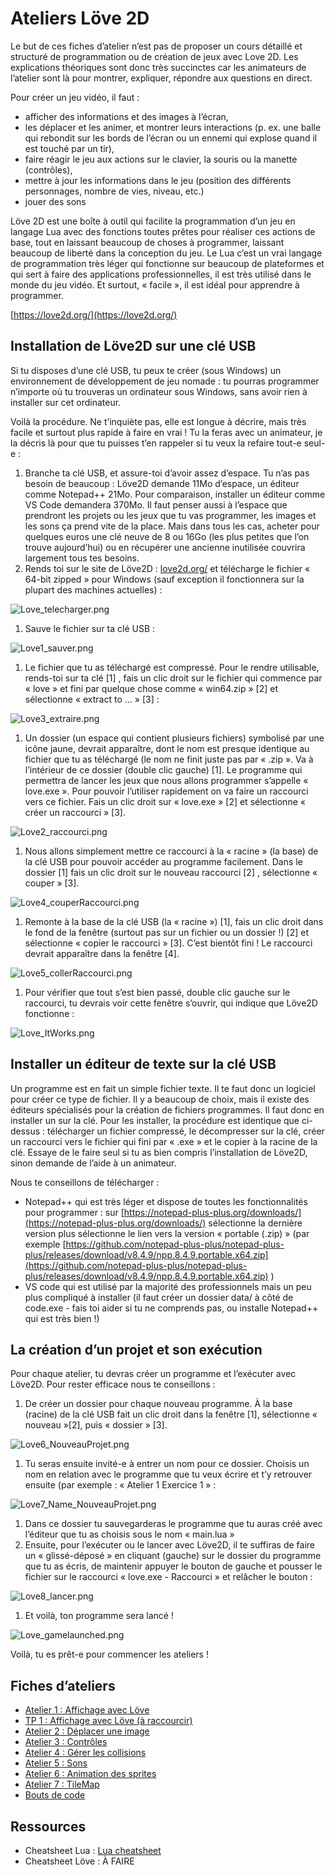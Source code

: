 # Ateliers Löve 2D

Le but de ces fiches d’atelier n’est pas de proposer un cours détaillé et structuré de programmation ou de création de jeux avec Love 2D. Les explications théoriques sont donc très succinctes car les animateurs de l’atelier sont là pour montrer, expliquer, répondre aux questions en direct.

Pour créer un jeu vidéo, il faut :

- afficher des informations et des images à l’écran,
- les déplacer et les animer, et montrer leurs interactions (p. ex. une balle qui rebondit sur les bords de l’écran ou un ennemi qui explose quand il est touché par un tir),
- faire réagir le jeu aux actions sur le clavier, la souris ou la manette (contrôles),
- mettre à jour les informations dans le jeu (position des différents personnages, nombre de vies, niveau, etc.)
- jouer des sons

Löve 2D est une boîte à outil qui facilite la programmation d’un jeu en langage Lua avec des fonctions toutes prêtes pour réaliser ces actions de base, tout en laissant beaucoup de choses à programmer, laissant beaucoup de liberté dans la conception du jeu. Le Lua c’est un vrai langage de programmation très léger qui fonctionne sur beaucoup de plateformes et qui sert à faire des applications professionnelles, il est très utilisé dans le monde du jeu vidéo. Et surtout, « facile », il est idéal  pour apprendre à programmer.

[https://love2d.org/](https://love2d.org/)

## Installation de Löve2D sur une clé USB

Si tu disposes d’une clé USB, tu peux te créer (sous Windows) un environnement de développement de jeu nomade : tu pourras programmer n’importe où tu trouveras un ordinateur sous Windows, sans avoir rien à installer sur cet ordinateur.

Voilà la procédure. Ne t’inquiète pas, elle est longue à décrire, mais très facile et surtout plus rapide à faire en vrai ! Tu la feras avec un animateur, je la décris là pour que tu puisses t’en rappeler si tu veux la refaire tout-e seul-e :

1. Branche ta clé USB, et assure-toi d’avoir assez d’espace. Tu n’as pas besoin de beaucoup : Löve2D demande 11Mo d’espace, un éditeur comme Notepad++ 21Mo. Pour comparaison, installer un éditeur comme VS Code demandera 370Mo. Il faut penser aussi à l’espace que prendront les projets ou les jeux que tu vas programmer, les images et les sons ça prend vite de la place. Mais dans tous les cas, acheter pour quelques euros une clé neuve de 8 ou 16Go (les plus petites que l’on trouve aujourd’hui) ou en récupérer une ancienne inutilisée couvrira largement tous tes besoins.
2. Rends toi sur le site de Löve2D : [love2d.org/](http://love2d.org/) et télécharge le fichier « 64-bit zipped » pour Windows (sauf exception il fonctionnera sur la plupart des machines actuelles) :

![Love_telecharger.png](img/Love_telecharger.png)

1. Sauve le fichier sur ta clé USB :

![Love1_sauver.png](img/Love1_sauver.png)

1. Le fichier que tu as téléchargé est compressé. Pour le rendre utilisable, rends-toi sur ta clé [1] , fais un clic droit sur le fichier qui commence par « love » et fini par quelque chose comme « win64.zip » [2] et sélectionne « extract to … » [3] :

![Love3_extraire.png](img/Love3_extraire.png)

1. Un dossier (un espace qui contient plusieurs fichiers) symbolisé par une icône jaune, devrait apparaître, dont le nom est presque identique au fichier que tu as téléchargé (le nom ne finit juste pas par « .zip ». Va à l’intérieur de ce dossier (double clic gauche) [1]. Le programme qui permettra de lancer les jeux que nous allons programmer s’appelle « love.exe ». Pour pouvoir l’utiliser rapidement on va faire un raccourci vers ce fichier. Fais un clic droit sur « love.exe » [2] et sélectionne « créer un raccourci » [3].

![Love2_raccourci.png](img/Love2_raccourci.png)

1. Nous allons simplement mettre ce raccourci à la « racine » (la base) de la clé USB pour pouvoir accéder au programme facilement. Dans le dossier [1] fais un clic droit sur le nouveau raccourci [2] , sélectionne « couper » [3].

![Love4_couperRaccourci.png](img/Love4_couperRaccourci.png)

1. Remonte à la base de la clé USB (la « racine ») [1], fais un clic droit dans le fond de la fenêtre (surtout pas sur un fichier ou un dossier !) [2] et sélectionne « copier le raccourci » [3]. C’est bientôt fini ! Le raccourci devrait apparaître dans la fenêtre [4].

![Love5_collerRaccourci.png](img/Love5_collerRaccourci.png)

1. Pour vérifier que tout s’est bien passé, double clic gauche sur le raccourci, tu devrais voir cette fenêtre s’ouvrir, qui indique que Löve2D fonctionne :

![Love_ItWorks.png](img/Love_ItWorks.png)

## Installer un éditeur de texte sur la clé USB

Un programme est en fait un simple fichier texte. Il te faut donc un logiciel pour créer ce type de fichier. Il y a beaucoup de choix, mais il existe des éditeurs spécialisés pour la création de fichiers programmes. Il faut donc en installer un sur la clé. Pour les installer, la procédure est identique que ci-dessus : télécharger un fichier compressé, le décompresser sur la clé, créer un raccourci vers le fichier qui fini par « .exe » et le copier à la racine de la clé. Essaye de le faire seul si tu as bien compris l’installation de Löve2D, sinon demande de l’aide à un animateur.

Nous te conseillons de télécharger :

- Notepad++ qui est très léger et dispose de toutes les fonctionnalités pour programmer : sur [https://notepad-plus-plus.org/downloads/](https://notepad-plus-plus.org/downloads/) sélectionne la dernière version plus sélectionne le lien vers la version « portable (.zip) » (par exemple [https://github.com/notepad-plus-plus/notepad-plus-plus/releases/download/v8.4.9/npp.8.4.9.portable.x64.zip](https://github.com/notepad-plus-plus/notepad-plus-plus/releases/download/v8.4.9/npp.8.4.9.portable.x64.zip) )
- VS code qui est utilisé par la majorité des professionnels mais un peu plus compliqué à installer (il faut créer un dossier data/ à côté de code.exe - fais toi aider si tu ne comprends pas, ou installe Notepad++ qui est très bien !)

## La création d’un projet et son exécution

Pour chaque atelier, tu devras créer un programme et l’exécuter avec Löve2D. Pour rester efficace nous te conseillons :

1. De créer un dossier pour chaque nouveau programme. À la base (racine) de la clé USB fait un clic droit dans la fenêtre [1], sélectionne « nouveau »[2], puis « dossier » [3].

![Love6_NouveauProjet.png](img/Love6_NouveauProjet.png)

1. Tu seras ensuite invité-e à entrer un nom pour ce dossier. Choisis un nom en relation avec le programme que tu veux écrire et t’y retrouver ensuite (par exemple : « Atelier 1 Exercice 1 » :

![Love7_Name_NouveauProjet.png](img/Love7_Name_NouveauProjet.png)

1. Dans ce dossier tu sauvegarderas le programme que tu auras créé avec l’éditeur que tu as choisis sous le nom « main.lua »
2. Ensuite, pour l’exécuter ou le lancer avec Löve2D, il te suffiras de faire un « glissé-déposé » en cliquant (gauche) sur le dossier du programme que tu as écris, de maintenir appuyer le bouton de gauche et pousser le fichier sur le raccourci « love.exe - Raccourci » et relâcher le bouton :

![Love8_lancer.png](img/Love8_lancer.png)

1. Et voilà, ton programme sera lancé !

![Love_gamelaunched.png](img/Love_gamelaunched.png)

Voilà, tu es prêt-e pour commencer les ateliers !

## Fiches d’ateliers

* [Atelier 1 : Affichage avec Löve](./atelier1.md)
* [TP 1 : Affichage avec Löve (à raccourcir)](./tp1.md)
* [Atelier 2 : Déplacer une image](./atelier2.md)
* [Atelier 3 : Contrôles](./atelier3.md)
* [Atelier 4 : Gérer les collisions](./atelier4.md)
* [Atelier 5 : Sons](./atelier5.md)
* [Atelier 6 : Animation des sprites](./atelier6.md)
* [Atelier 7 : TileMap](./atelier7.md)
* [Bouts de code](./boutsdecodes.md)

## Ressources

* Cheatsheet Lua : [Lua cheatsheet](https://devhints.io/lua)
* Cheatsheet Löve : À FAIRE
